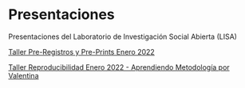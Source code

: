 # Presentaciones


Presentaciones del Laboratorio de Investigación Social Abierta (LISA)

[Taller Pre-Registros y Pre-Prints Enero 2022](https://lisa-coes.github.io/presentaciones/tallerPrereg-PreprintEnero2022/tallerLISAenero2022.html)


[Taller Reproducibilidad Enero 2022 - Aprendiendo Metodología por Valentina](https://lisa-coes.github.io/presentaciones/tallerRmarkdown-IPOEnero2022/taller-reprod-enero2022.html)
